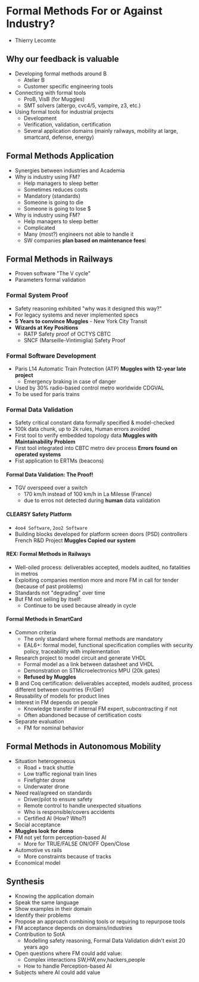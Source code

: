 # Formal Methods For or Against Industry?
- Thierry Lecomte

## Why our feedback is valuable
- Developing formal methods around B
    - Atelier B
    - Customer specific engineering tools
- Connecting with formal tools
    - ProB, VisB (for Muggles)
    - SMT solvers (altergo, cvc4/5, vampire, z3, etc.)
- Using formal tools for industrial projects
    - Development
    - Verification, validation, certification
    - Several application domains (mainly railways, mobility at large, smartcard, defense, energy)

## Formal Methods Application
- Synergies between industries and Academia
- Why is industry using FM?
    - Help managers to sleep better
    - Sometimes reduces costs
    - Mandatory (standards)
    - Someone is going to die
    - Someone is going to lose $
- Why is industry using FM?
    - Help managers to sleep better
    - Complicated
    - Many (most?) engineers not able to handle it
    - SW companies **plan based on maintenance fees**l

## Formal Methods in Railways
- Proven software "The V cycle"
- Parameters formal validation

### Formal System Proof
- Safety reasoning exhibited "why was it designed this way?"
- For legacy systems and never implemented specs
- **5 Years to convince Muggles** - New York City Transit
- **Wizards at Key Positions**
    - RATP Safety proof of OCTYS CBTC
    - SNCF (Marseille-Vintimiglia) Safety Proof

### Formal Software Development
- Paris L14 Automatic Train Protection (ATP) **Muggles with 12-year late project**
    - Emergency braking in case of danger
- Used by 30% radio-based control metro worldwide CDGVAL
- To be used for paris trains

### Formal Data Validation
- Safety critical constant data formally specified & model-checked
- 100k data chunk, up to 2k rules, Human errors avoided
- First tool to verify embedded topology data **Muggles with Maintainability Problem**
- First tool integrated into CBTC metro dev process **Errors found on operated systems**
- Fist application to ERTMs (beacons)

#### Formal Data Validation: The Proof!
- TGV overspeed over a switch
    - 170 km/h instead of 100 km/h in La Milesse (France)
    - due to erros not detected during **human** data validation

#### CLEARSY Safety Platform
- `4oo4 Software`, `2oo2 Software`
- Building blocks developed for platform screen doors (PSD) controllers French R&D Project **Muggles Copied our system**

#### REX: Formal Methods in Railways
- Well-oiled process: deliverables accepted, models audited, no fatalities in metros
- Exploiting companies mention more and more FM in call for tender (because of past problems)
- Standards not "degrading" over time
- But FM not selling by itself:
    - Continue to be used because already in cycle

#### Formal Methods in SmartCard
- Common criteria
    - The only standard where formal methods are mandatory
    - EAL6+: formal model, functional specification complies with security policy, traceability with implementation
- Research project to model circuit and generate VHDL
    - Formal model as a link between datasheet and VHDL
    - Demonstration on STMicroelectronics MPU (20k gates)
    - **Refused by Muggles**
- B and Coq certification: deliverables accepted, models audited, process different between countries (Fr/Ger)
- Reusability of models for product lines
- Interest in FM depends on people
    - Knowledge transfer if internal FM expert, subcontracting if not
    - Often abandoned because of certification costs
- Separate evaluation
    - FM for nominal behavior

## Formal Methods in Autonomous Mobility
- Situation heterogeneous
    - Road + track shuttle
    - Low traffic regional train lines
    - Firefighter drone
    - Underwater drone
- Need real/agreed on standards
    - Driver/pilot to ensure safety
    - Remote control to handle unexpected situations
    - Who is responsible/covers accidents
    - Certified AI (How? Who?)
- Social acceptance
- **Muggles look for demo**
- FM not yet form perception-based AI
    - More for TRUE/FALSE ON/OFF Open/Close
- Automotive vs rails
    - More constraints because of tracks
- Economical model

## Synthesis
- Knowing the application domain
- Speak the same language
- Show examples in their domain
- Identify their problems
- Propose an approach combining tools or requiring to repurpose tools
- FM acceptance depends on domains/industries
- Contribution to SotA
    - Modelling safety reasoning, Formal Data Validation didn't exist 20 years ago
- Open questions where FM could add value:
    - Complex interactions SW,HW,env,hackers,people
    - How to handle Perception-based AI
- Subjects where AI could add value

